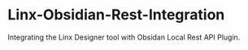 # Linx-Obsidian-Rest-Integration
Integrating the Linx Designer tool with Obsidan Local Rest API Plugin.
